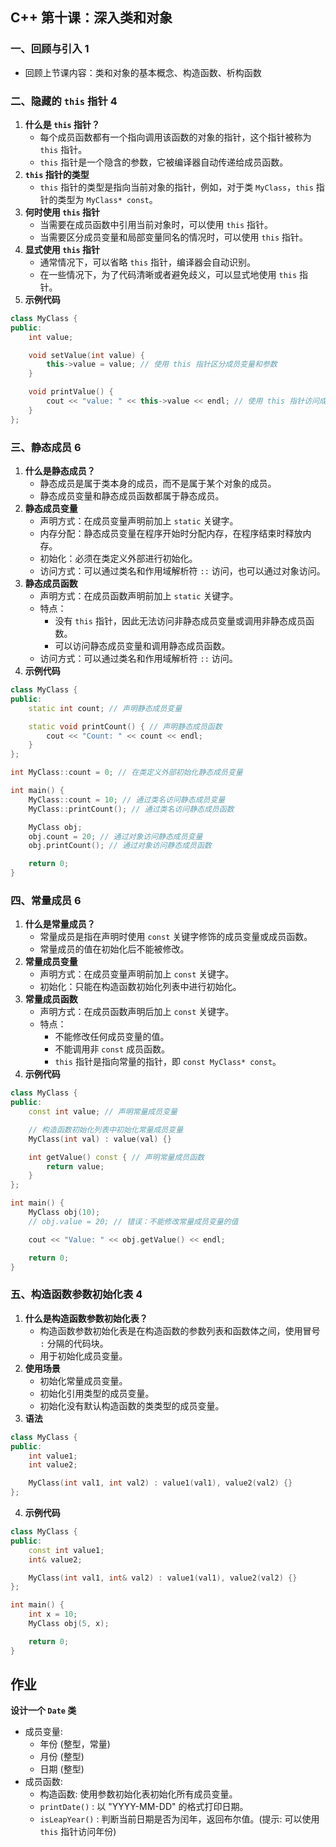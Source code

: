 ## C++ 第十课：深入类和对象

### 一、回顾与引入 1

* 回顾上节课内容：类和对象的基本概念、构造函数、析构函数

### 二、隐藏的 `this` 指针 4

1. **什么是 `this` 指针？**
    * 每个成员函数都有一个指向调用该函数的对象的指针，这个指针被称为 `this` 指针。
    * `this` 指针是一个隐含的参数，它被编译器自动传递给成员函数。
2. **`this` 指针的类型**
    * `this` 指针的类型是指向当前对象的指针，例如，对于类 `MyClass`，`this` 指针的类型为 `MyClass* const`。
3. **何时使用 `this` 指针**
    * 当需要在成员函数中引用当前对象时，可以使用 `this` 指针。
    * 当需要区分成员变量和局部变量同名的情况时，可以使用 `this` 指针。
4. **显式使用 `this` 指针**
    * 通常情况下，可以省略 `this` 指针，编译器会自动识别。
    * 在一些情况下，为了代码清晰或者避免歧义，可以显式地使用 `this` 指针。
5. **示例代码**

```c++
class MyClass {
public:
    int value;

    void setValue(int value) {
        this->value = value; // 使用 this 指针区分成员变量和参数
    }

    void printValue() {
        cout << "value: " << this->value << endl; // 使用 this 指针访问成员变量
    }
};
```

### 三、静态成员 6

1. **什么是静态成员？**
    * 静态成员是属于类本身的成员，而不是属于某个对象的成员。
    * 静态成员变量和静态成员函数都属于静态成员。
2. **静态成员变量**
    * 声明方式：在成员变量声明前加上 `static` 关键字。
    * 内存分配：静态成员变量在程序开始时分配内存，在程序结束时释放内存。
    * 初始化：必须在类定义外部进行初始化。
    * 访问方式：可以通过类名和作用域解析符 `::` 访问，也可以通过对象访问。
3. **静态成员函数**
    * 声明方式：在成员函数声明前加上 `static` 关键字。
    * 特点：
       - 没有 `this` 指针，因此无法访问非静态成员变量或调用非静态成员函数。
       - 可以访问静态成员变量和调用静态成员函数。
    * 访问方式：可以通过类名和作用域解析符 `::` 访问。
4. **示例代码**

```c++
class MyClass {
public:
    static int count; // 声明静态成员变量

    static void printCount() { // 声明静态成员函数
        cout << "Count: " << count << endl;
    }
};

int MyClass::count = 0; // 在类定义外部初始化静态成员变量

int main() {
    MyClass::count = 10; // 通过类名访问静态成员变量
    MyClass::printCount(); // 通过类名访问静态成员函数

    MyClass obj;
    obj.count = 20; // 通过对象访问静态成员变量
    obj.printCount(); // 通过对象访问静态成员函数

    return 0;
}
```

### 四、常量成员 6

1. **什么是常量成员？**
    * 常量成员是指在声明时使用 `const` 关键字修饰的成员变量或成员函数。
    * 常量成员的值在初始化后不能被修改。
2. **常量成员变量**
    * 声明方式：在成员变量声明前加上 `const` 关键字。
    * 初始化：只能在构造函数初始化列表中进行初始化。
3. **常量成员函数**
    * 声明方式：在成员函数声明后加上 `const` 关键字。
    * 特点：
        - 不能修改任何成员变量的值。
        - 不能调用非 `const` 成员函数。
        - `this` 指针是指向常量的指针，即 `const MyClass* const`。
4. **示例代码**

```c++
class MyClass {
public:
    const int value; // 声明常量成员变量

    // 构造函数初始化列表中初始化常量成员变量
    MyClass(int val) : value(val) {}

    int getValue() const { // 声明常量成员函数
        return value;
    }
};

int main() {
    MyClass obj(10);
    // obj.value = 20; // 错误：不能修改常量成员变量的值

    cout << "Value: " << obj.getValue() << endl;

    return 0;
}
```

### 五、构造函数参数初始化表 4

1. **什么是构造函数参数初始化表？**
    * 构造函数参数初始化表是在构造函数的参数列表和函数体之间，使用冒号 `:` 分隔的代码块。
    * 用于初始化成员变量。
2. **使用场景**
    * 初始化常量成员变量。
    * 初始化引用类型的成员变量。
    * 初始化没有默认构造函数的类类型的成员变量。
3. **语法**

```c++
class MyClass {
public:
    int value1;
    int value2;

    MyClass(int val1, int val2) : value1(val1), value2(val2) {}
};
```

4. **示例代码**

```c++
class MyClass {
public:
    const int value1;
    int& value2;

    MyClass(int val1, int& val2) : value1(val1), value2(val2) {}
};

int main() {
    int x = 10;
    MyClass obj(5, x);

    return 0;
}
```

## 作业

**设计一个 `Date` 类**

- 成员变量:
  - 年份 (整型，常量)
  - 月份 (整型)
  - 日期 (整型)
- 成员函数:
  - 构造函数: 使用参数初始化表初始化所有成员变量。
  - `printDate()` : 以 "YYYY-MM-DD" 的格式打印日期。
  - `isLeapYear()` : 判断当前日期是否为闰年，返回布尔值。(提示: 可以使用 `this` 指针访问年份)